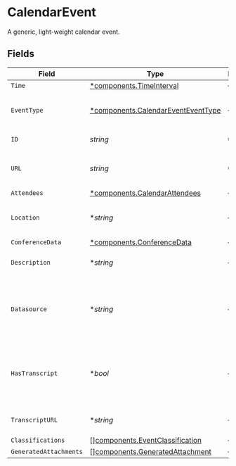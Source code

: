 # CalendarEvent

A generic, light-weight calendar event.


## Fields

| Field                                                                                   | Type                                                                                    | Required                                                                                | Description                                                                             |
| --------------------------------------------------------------------------------------- | --------------------------------------------------------------------------------------- | --------------------------------------------------------------------------------------- | --------------------------------------------------------------------------------------- |
| `Time`                                                                                  | [*components.TimeInterval](../../models/components/timeinterval.md)                     | :heavy_minus_sign:                                                                      | N/A                                                                                     |
| `EventType`                                                                             | [*components.CalendarEventEventType](../../models/components/calendareventeventtype.md) | :heavy_minus_sign:                                                                      | The nature of the event, for example "out of office".                                   |
| `ID`                                                                                    | *string*                                                                                | :heavy_check_mark:                                                                      | The calendar event id                                                                   |
| `URL`                                                                                   | *string*                                                                                | :heavy_check_mark:                                                                      | A permalink for this calendar event                                                     |
| `Attendees`                                                                             | [*components.CalendarAttendees](../../models/components/calendarattendees.md)           | :heavy_minus_sign:                                                                      | N/A                                                                                     |
| `Location`                                                                              | **string*                                                                               | :heavy_minus_sign:                                                                      | The location that this event is taking place at.                                        |
| `ConferenceData`                                                                        | [*components.ConferenceData](../../models/components/conferencedata.md)                 | :heavy_minus_sign:                                                                      | N/A                                                                                     |
| `Description`                                                                           | **string*                                                                               | :heavy_minus_sign:                                                                      | The HTML description of the event.                                                      |
| `Datasource`                                                                            | **string*                                                                               | :heavy_minus_sign:                                                                      | The app or other repository type from which the event was extracted                     |
| `HasTranscript`                                                                         | **bool*                                                                                 | :heavy_minus_sign:                                                                      | The event has a transcript associated with it enabling features like summarization      |
| `TranscriptURL`                                                                         | **string*                                                                               | :heavy_minus_sign:                                                                      | A link to the transcript of the event                                                   |
| `Classifications`                                                                       | [][components.EventClassification](../../models/components/eventclassification.md)      | :heavy_minus_sign:                                                                      | N/A                                                                                     |
| `GeneratedAttachments`                                                                  | [][components.GeneratedAttachment](../../models/components/generatedattachment.md)      | :heavy_minus_sign:                                                                      | N/A                                                                                     |